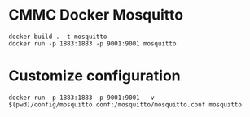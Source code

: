 # CMMC Docker Mosquitto

    docker build . -t mosquitto
    docker run -p 1883:1883 -p 9001:9001 mosquitto
    
# Customize configuration

    docker run -p 1883:1883 -p 9001:9001  -v $(pwd)/config/mosquitto.conf:/mosquitto/mosquitto.conf mosquitto
